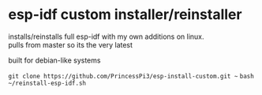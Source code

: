 # esp-idf custom installer/reinstaller
installs/reinstalls full esp-idf with my own additions on linux.  
pulls from master so its the very latest

built for debian-like systems

`git clone https://github.com/PrincessPi3/esp-install-custom.git ~`
`bash ~/reinstall-esp-idf.sh`
